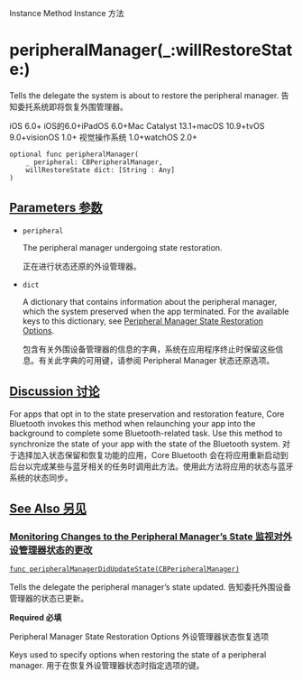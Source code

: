 Instance Method Instance 方法

# peripheralManager(_:willRestoreState:) 

Tells the delegate the system is about to restore the peripheral manager.
告知委托系统即将恢复外围管理器。

iOS 6.0+ iOS的6.0+iPadOS 6.0+Mac Catalyst 13.1+macOS 10.9+tvOS 9.0+visionOS 1.0+ 视觉操作系统 1.0+watchOS 2.0+

```
optional func peripheralManager(
    _ peripheral: CBPeripheralManager,
    willRestoreState dict: [String : Any]
)
```



## [Parameters 参数](https://developer.apple.com/documentation/corebluetooth/cbperipheralmanagerdelegate/peripheralmanager(_:willrestorestate:)#parameters)

- `peripheral`

  The peripheral manager undergoing state restoration. 

  正在进行状态还原的外设管理器。

- `dict`

  A dictionary that contains information about the peripheral manager, which the system preserved when the app terminated. For the available keys to this dictionary, see [Peripheral Manager State Restoration Options](https://developer.apple.com/documentation/corebluetooth/peripheral-manager-state-restoration-options).

  包含有关外围设备管理器的信息的字典，系统在应用程序终止时保留这些信息。有关此字典的可用键，请参阅 Peripheral Manager 状态还原选项。

  

## [Discussion 讨论](https://developer.apple.com/documentation/corebluetooth/cbperipheralmanagerdelegate/peripheralmanager(_:willrestorestate:)#Discussion)

For apps that opt in to the state preservation and restoration feature, Core Bluetooth invokes this method when relaunching your app into the background to complete some Bluetooth-related task. Use this method to synchronize the state of your app with the state of the Bluetooth system.
对于选择加入状态保留和恢复功能的应用，Core Bluetooth 会在将应用重新启动到后台以完成某些与蓝牙相关的任务时调用此方法。使用此方法将应用的状态与蓝牙系统的状态同步。



## [See Also 另见](https://developer.apple.com/documentation/corebluetooth/cbperipheralmanagerdelegate/peripheralmanager(_:willrestorestate:)#see-also)

### [Monitoring Changes to the Peripheral Manager’s State 监视对外设管理器状态的更改](https://developer.apple.com/documentation/corebluetooth/cbperipheralmanagerdelegate/peripheralmanager(_:willrestorestate:)#Monitoring-Changes-to-the-Peripheral-Managers-State)

[`func peripheralManagerDidUpdateState(CBPeripheralManager)`](https://developer.apple.com/documentation/corebluetooth/cbperipheralmanagerdelegate/peripheralmanagerdidupdatestate(_:))

Tells the delegate the peripheral manager’s state updated.
告知委托外围设备管理器的状态已更新。

**Required 必填**



Peripheral Manager State Restoration Options
外设管理器状态恢复选项

Keys used to specify options when restoring the state of a peripheral manager.
用于在恢复外设管理器状态时指定选项的键。
